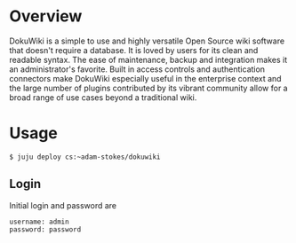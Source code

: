 # Overview

DokuWiki is a simple to use and highly versatile Open Source wiki software that
doesn't require a database. It is loved by users for its clean and readable
syntax. The ease of maintenance, backup and integration makes it an
administrator's favorite. Built in access controls and authentication connectors
make DokuWiki especially useful in the enterprise context and the large number
of plugins contributed by its vibrant community allow for a broad range of use
cases beyond a traditional wiki.

# Usage

    $ juju deploy cs:~adam-stokes/dokuwiki

## Login

Initial login and password are

    username: admin
    password: password
